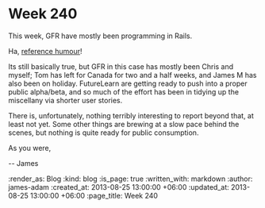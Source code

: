 Week 240
========

This week, GFR have mostly been programming in Rails.

Ha, [reference humour](/week-239)!

Its still basically true, but GFR in this case has mostly been Chris and myself; Tom has left for Canada for two and a half weeks, and James M has also been on holiday. FutureLearn are getting ready to push into a proper public alpha/beta, and so much of the effort has been in tidying up the miscellany via shorter user stories.

There is, unfortunately, nothing terribly interesting to report beyond that, at least not yet. Some other things are brewing at a slow pace behind the scenes, but nothing is quite ready for public consumption.

As you were,

-- James

:render_as: Blog
:kind: blog
:is_page: true
:written_with: markdown
:author: james-adam
:created_at: 2013-08-25 13:00:00 +06:00
:updated_at: 2013-08-25 13:00:00 +06:00
:page_title: Week 240
